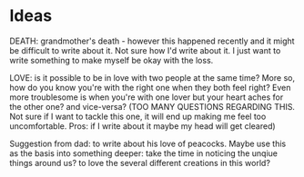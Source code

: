 # Ideas

DEATH: grandmother's death - however this happened recently and it might be difficult to write about it. Not sure how I'd write about it. I just want to write something to make myself be okay with the loss.

LOVE: is it possible to be in love with two people at the same time? More so, how do you know you're with the right one when they both feel right? Even more troublesome is when you're with one lover but your heart aches for the other one? and vice-versa? (TOO MANY QUESTIONS REGARDING THIS. Not sure if I want to tackle this one, it will end up making me feel too uncomfortable. Pros: if I write about it maybe my head will get cleared)


Suggestion from dad: to write about his love of peacocks. Maybe use this as the basis into something deeper: take the time in noticing the unqiue things around us? to love the several different creations in this world?
